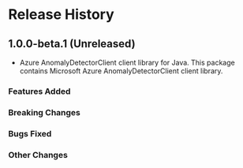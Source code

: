 # Release History

## 1.0.0-beta.1 (Unreleased)

- Azure AnomalyDetectorClient client library for Java. This package contains Microsoft Azure AnomalyDetectorClient client library.

### Features Added

### Breaking Changes

### Bugs Fixed

### Other Changes

